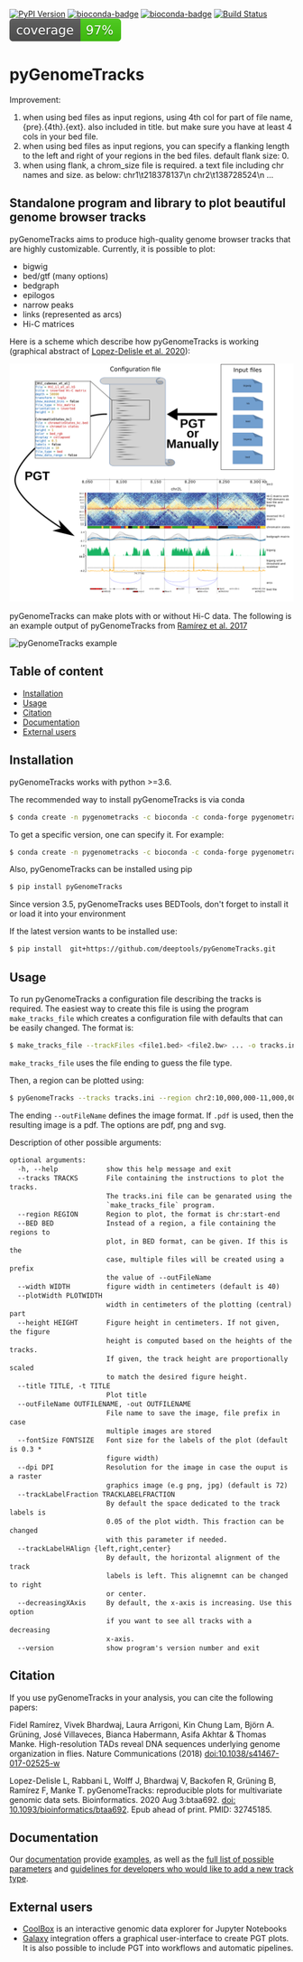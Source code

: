 [![PyPI Version](https://img.shields.io/pypi/v/pyGenomeTracks.svg?style=plastic)](https://pypi.org/project/pyGenomeTracks/) [![bioconda-badge](https://img.shields.io/conda/vn/bioconda/pyGenomeTracks.svg?style=plastic)](https://anaconda.org/bioconda/pygenometracks)
[![bioconda-badge](https://img.shields.io/badge/install%20with-bioconda-brightgreen.svg?style=plastic)](http://bioconda.github.io)
[![Build Status](https://travis-ci.org/deeptools/pyGenomeTracks.svg?branch=master)](https://travis-ci.org/deeptools/pyGenomeTracks)
![Coverage](./docs/coverage.svg)

pyGenomeTracks
==============
Improvement:
1. when using bed files as input regions, using 4th col for part of file name, {pre}.{4th}.{ext}. also included in title. but make sure you have at least 4 cols in your bed file.
2. when using bed files as input regions, you can specify a flanking length to the left and right of your regions in the bed files. default flank size: 0.
3. when using flank, a chrom_size file is required. a text file including chr names and size. as below:
    chr1\t218378137\n
    chr2\t138728524\n
    ...


Standalone program and library to plot beautiful genome browser tracks
----------------------------------------------------------------------

pyGenomeTracks aims to produce high-quality genome browser tracks that
are highly customizable. Currently, it is possible to plot:

 * bigwig
 * bed/gtf (many options)
 * bedgraph
 * epilogos
 * narrow peaks
 * links (represented as arcs)
 * Hi-C matrices

Here is a scheme which describe how pyGenomeTracks is working (graphical abstract of [Lopez-Delisle et al. 2020](https://doi.org/10.1093/bioinformatics/btaa692)):

![pyGenomeTracks](./docs/content/images/graphicalabstract.png)

pyGenomeTracks can make plots with or without Hi-C data. The following is an example output of
pyGenomeTracks from [Ramírez et al. 2017](https://www.nature.com/articles/s41467-017-02525-w)

![pyGenomeTracks example](./docs/content/images/hic_example_nat_comm_small.png)

Table of content
----------------
  * [Installation](#installation)
  * [Usage](#usage)
  * [Citation](#citation)
  * [Documentation](#documentation)
  * [External users](#external-users)



Installation
------------
pyGenomeTracks works with python >=3.6.

The recommended way to install pyGenomeTracks is via conda

```bash
$ conda create -n pygenometracks -c bioconda -c conda-forge pygenometracks python=3.7
```
To get a specific version, one can specify it. For example:

```bash
$ conda create -n pygenometracks -c bioconda -c conda-forge pygenometracks=3.5 python=3.7
```

Also, pyGenomeTracks can be installed using pip

```bash
$ pip install pyGenomeTracks
```

Since version 3.5, pyGenomeTracks uses BEDTools, don't forget to install it or load it into your environment


If the latest version wants to be installed use:

```bash
$ pip install  git+https://github.com/deeptools/pyGenomeTracks.git
```


Usage
-----
To run pyGenomeTracks a configuration file describing the tracks is required. The easiest way to create this file is using the program `make_tracks_file` which creates a configuration file with
defaults that can be easily changed. The format is:

```bash
$ make_tracks_file --trackFiles <file1.bed> <file2.bw> ... -o tracks.ini
```

`make_tracks_file` uses the file ending to guess the file type.

Then, a region can be plotted using:

```bash
$ pyGenomeTracks --tracks tracks.ini --region chr2:10,000,000-11,000,000 --outFileName nice_image.pdf
```

The ending `--outFileName` defines the image format. If `.pdf` is used, then the resulting image is a pdf. The options are pdf, png and svg.

Description of other possible arguments:
<!--- Start of possible arguments of pgt -->
``` text
optional arguments:
  -h, --help            show this help message and exit
  --tracks TRACKS       File containing the instructions to plot the tracks.
                        The tracks.ini file can be genarated using the
                        `make_tracks_file` program.
  --region REGION       Region to plot, the format is chr:start-end
  --BED BED             Instead of a region, a file containing the regions to
                        plot, in BED format, can be given. If this is the
                        case, multiple files will be created using a prefix
                        the value of --outFileName
  --width WIDTH         figure width in centimeters (default is 40)
  --plotWidth PLOTWIDTH
                        width in centimeters of the plotting (central) part
  --height HEIGHT       Figure height in centimeters. If not given, the figure
                        height is computed based on the heights of the tracks.
                        If given, the track height are proportionally scaled
                        to match the desired figure height.
  --title TITLE, -t TITLE
                        Plot title
  --outFileName OUTFILENAME, -out OUTFILENAME
                        File name to save the image, file prefix in case
                        multiple images are stored
  --fontSize FONTSIZE   Font size for the labels of the plot (default is 0.3 *
                        figure width)
  --dpi DPI             Resolution for the image in case the ouput is a raster
                        graphics image (e.g png, jpg) (default is 72)
  --trackLabelFraction TRACKLABELFRACTION
                        By default the space dedicated to the track labels is
                        0.05 of the plot width. This fraction can be changed
                        with this parameter if needed.
  --trackLabelHAlign {left,right,center}
                        By default, the horizontal alignment of the track
                        labels is left. This alignemnt can be changed to right
                        or center.
  --decreasingXAxis     By default, the x-axis is increasing. Use this option
                        if you want to see all tracks with a decreasing
                        x-axis.
  --version             show program's version number and exit
```
<!--- End of possible arguments of pgt -->

Citation
---------
If you use pyGenomeTracks in your analysis, you can cite the following papers:

Fidel Ramírez, Vivek Bhardwaj, Laura Arrigoni, Kin Chung Lam, Björn A. Grüning, José Villaveces, Bianca Habermann, Asifa Akhtar & Thomas Manke. High-resolution TADs reveal DNA sequences underlying genome organization in flies. Nature Communications (2018) [doi:10.1038/s41467-017-02525-w](https://www.nature.com/articles/s41467-017-02525-w)

Lopez-Delisle L, Rabbani L, Wolff J, Bhardwaj V, Backofen R, Grüning B, Ramírez F, Manke T. pyGenomeTracks: reproducible plots for multivariate genomic data sets. Bioinformatics. 2020 Aug 3:btaa692. [doi: 10.1093/bioinformatics/btaa692](https://doi.org/10.1093/bioinformatics/btaa692). Epub ahead of print. PMID: 32745185.


Documentation
-------------

Our [documentation](http://pygenometracks.readthedocs.io/) provide [examples](http://pygenometracks.readthedocs.org/en/latest/content/examples.html), as well as the [full list of possible parameters](http://pygenometracks.readthedocs.org/en/latest/content/possible-parameters.html) and [guidelines for developers who would like to add a new track type](http://pygenometracks.readthedocs.org/en/latest/content/adding-new-tracks.html).

<!-- I do not know what to do with that, is it External users?
pyGenomeTracks is used by [HiCExporer](https://hicexplorer.readthedocs.io/) and [HiCBrowser](https://github.com/maxplanck-ie/HiCBrowser) (See e.g. [Chorogenome navigator](http://chorogenome.ie-freiburg.mpg.de/) which is made with HiCBrowser)
 -->
External users
--------------

* [CoolBox](https://github.com/GangCaoLab/CoolBox) is an interactive genomic data explorer for Jupyter Notebooks
* [Galaxy](https://usegalaxy.eu/root?tool_id=toolshed.g2.bx.psu.edu/repos/iuc/pygenometracks/pygenomeTracks) integration offers a graphical user-interface to create PGT plots. It is also possible to include PGT into workflows and automatic pipelines.
